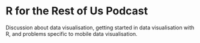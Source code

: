 # R for the Rest of Us Podcast

Discussion about data visualisation, getting started in data visualisation with R, and problems specific to mobile data visualisation.

